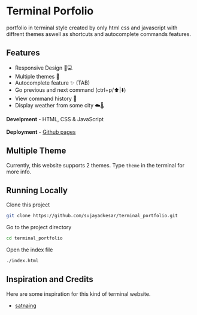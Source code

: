 # Terminal Porfolio 

portfolio in terminal style created by only html css and javascript with diffrent themes aswell as shortcuts and autocomplete commands features.

## Features

- Responsive Design 📱💻
- Multiple themes 🎨
- Autocomplete feature ✨ (TAB)
- Go previous and next command (ctrl+p/⬆️|⬇️)
- View command history 📖
- Display weather from some city ☁️🌡️


**Develpment** - HTML, CSS & JavaScript <br></br>
**Deployment** - [Github pages](https://sujayadkesar.github.io/terminal_portfolio/)

## Multiple Theme

Currently, this website supports 2 themes. Type `theme` in the terminal for more info.


## Running Locally

Clone this project

```bash
git clone https://github.com/sujayadkesar/terminal_portfolio.git
```

Go to the project directory

```bash
cd terminal_portfolio
```

Open the index file

```bash
./index.html
```

## Inspiration and Credits

Here are some inspiration for this kind of terminal website.
- [satnaing](https://terminal.satnaing.dev/)
